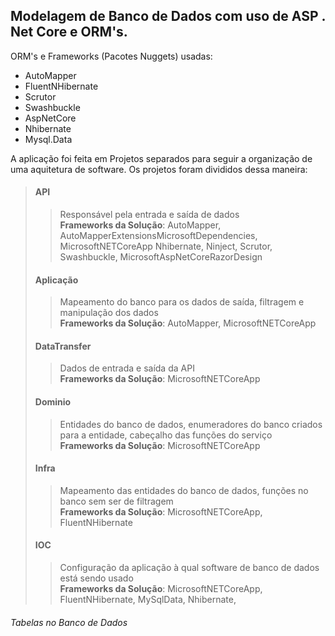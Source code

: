 **Modelagem de Banco de Dados com uso de ASP . Net Core e ORM's.**
----

ORM's e Frameworks (Pacotes Nuggets) usadas:
  
  - AutoMapper
  - FluentNHibernate
  - Scrutor
  - Swashbuckle
  - AspNetCore
  - Nhibernate
  - Mysql.Data
  
  
A aplicação foi feita em Projetos separados para seguir a organização de uma aquitetura de software.
Os projetos foram divididos dessa maneira:
  
  > #### API
  >> Responsável pela entrada e saída de dados <br>
  >> **Frameworks da Solução**: AutoMapper, AutoMapperExtensionsMicrosoftDependencies, <br>MicrosoftNETCoreApp
  >> Nhibernate, Ninject, Scrutor, Swashbuckle, MicrosoftAspNetCoreRazorDesign
  >
  > #### Aplicação 
  >> Mapeamento do banco para os dados de saída, filtragem e manipulação dos dados<br>
  >> **Frameworks da Solução**: AutoMapper, MicrosoftNETCoreApp
  >
  > #### DataTransfer 
  >> Dados de entrada e saída da API <br>
  >> **Frameworks da Solução**: MicrosoftNETCoreApp
  >
  > #### Dominio
  >> Entidades do banco de dados, enumeradores do banco criados para a entidade, cabeçalho das funções do serviço <br>
  >> **Frameworks da Solução**: MicrosoftNETCoreApp
  >
  > #### Infra 
  >> Mapeamento das entidades do banco de dados, funções no banco sem ser de filtragem <br>
  >> **Frameworks da Solução**: MicrosoftNETCoreApp, FluentNHibernate
  >
  > #### IOC
  >> Configuração da aplicação à qual software de banco de dados está sendo usado <br>
  >> **Frameworks da Solução**: MicrosoftNETCoreApp, FluentNHibernate, MySqlData, Nhibernate, 
  
  
  ###### Tabelas no Banco de Dados
  
  
  
  
